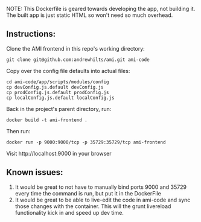 NOTE: This Dockerfile is geared towards developing the app, not building it. The built app is just static HTML so won't need so much overhead.

## Instructions:

Clone the AMI frontend in this repo's working directory:

`git clone git@github.com:andrewhilts/ami.git ami-code`

Copy over the config file defaults into actual files:

	cd ami-code/app/scripts/modules/config
	cp devConfig.js.default devConfig.js
	cp prodConfig.js.default prodConfig.js
	cp localConfig.js.default localConfig.js

Back in the project's parent directory, run:

`docker build -t ami-frontend .`

Then run:

`docker run -p 9000:9000/tcp -p 35729:35729/tcp ami-frontend`

Visit http://localhost:9000 in your browser

## Known issues:
1. It would be great to not have to manually bind ports 9000 and 35729 every time the command is run, but put it in the DockerFile
1. It would be great to be able to live-edit the code in ami-code and sync those changes with the container. This will the grunt livereload functionality kick in and speed up dev time.